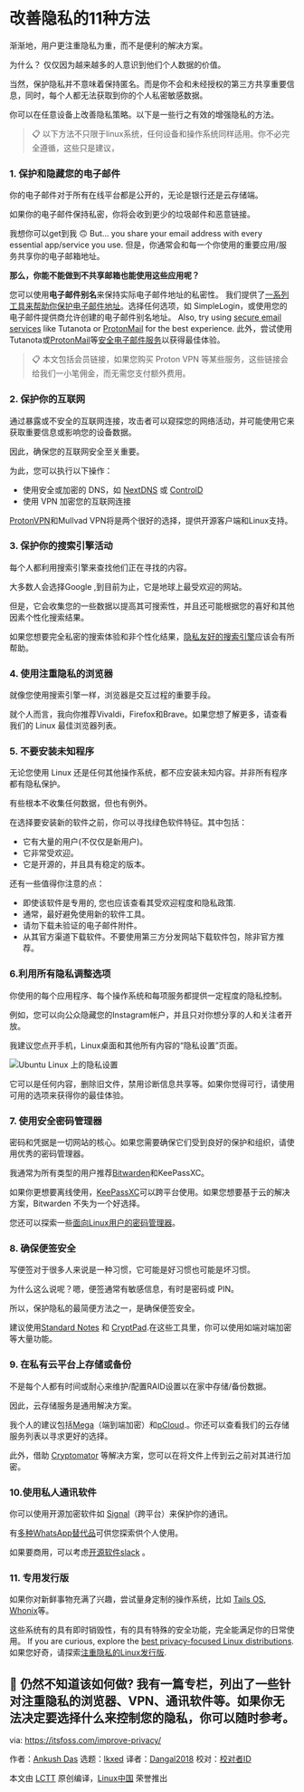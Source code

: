[#]: subject: "11 Ways to Improve Your Privacy"
[#]: via: "https://itsfoss.com/improve-privacy/"
[#]: author: "Ankush Das https://itsfoss.com/author/ankush/"
[#]: collector: "lkxed"
[#]: translator: "Dangal2018"
[#]: reviewer: " "
[#]: publisher: " "
[#]: url: " "

改善隐私的11种方法
======

渐渐地，用户更注重隐私为重，而不是便利的解决方案。

为什么？ 仅仅因为越来越多的人意识到他们个人数据的价值。

当然，保护隐私并不意味着保持匿名。而是你不会和未经授权的第三方共享重要信息，同时，每个人都无法获取到你的个人私密敏感数据。

你可以在任意设备上改善隐私策略。以下是一些行之有效的增强隐私的方法。
> 📋 以下方法不只限于linux系统，任何设备和操作系统同样适用。你不必完全遵循，这些只是建议，

### 1. 保护和隐藏您的电子邮件
你的电子邮件对于所有在线平台都是公开的，无论是银行还是云存储端。

如果你的电子邮件保持私密，你将会收到更少的垃圾邮件和恶意链接。

我想你可以get到我 🙃
But… you share your email address with every essential app/service you use.
但是，你通常会和每一个你使用的重要应用/服务共享你的电子邮箱地址。

**那么，你能不能做到不共享邮箱也能使用这些应用呢？**

您可以使用**电子邮件别名**来保持实际电子邮件地址的私密性。 我们提供了[一系列工具来帮助你保护电子邮件地址][1]。选择任何选项，如 SimpleLogin，或使用您的电子邮件提供商允许创建的电子邮件别名地址。
Also, try using [secure email services][2] like Tutanota or [ProtonMail][3] for the best experience.
此外，尝试使用Tutanota或[ProtonMail][3]等[安全电子邮件服务][2]以获得最佳体验。

> 📋 本文包括会员链接，如果您购买 Proton VPN 等某些服务，这些链接会给我们一小笔佣金，而无需您支付额外费用。

### 2. 保护你的互联网

通过暴露或不安全的互联网连接，攻击者可以窥探您的网络活动，并可能使用它来获取重要信息或影响您的设备数据。

因此，确保您的互联网安全至关重要。

为此，您可以执行以下操作：

- 使用安全或加密的 DNS，如 [NextDNS][4] 或 [ControlD][5]
- 使用 VPN 加密您的互联网连接

[ProtonVPN][6]和Mullvad VPN将是两个很好的选择，提供开源客户端和Linux支持。


### 3. 保护你的搜索引擎活动

每个人都利用搜索引擎来查找他们正在寻找的内容。

大多数人会选择Google ,到目前为止，它是地球上最受欢迎的网站。

但是，它会收集您的一些数据以提高其可搜索性，并且还可能根据您的喜好和其他因素个性化搜索结果。

如果您想要完全私密的搜索体验和非个性化结果，[隐私友好的搜索引擎][7]应该会有所帮助。

### 4. 使用注重隐私的浏览器

就像您使用搜索引擎一样，浏览器是交互过程的重要手段。

就个人而言，我向你推荐Vivaldi，Firefox和Brave。如果您想了解更多，请查看我们的 Linux 最佳浏览器列表。

### 5. 不要安装未知程序
无论您使用 Linux 还是任何其他操作系统，都不应安装未知内容。并非所有程序都有隐私保护。

有些根本不收集任何数据，但也有例外。

在选择要安装新的软件之前，你可以寻找绿色软件特征。其中包括：
- 它有大量的用户(不仅仅是新用户)。
- 它非常受欢迎。
- 它是开源的，并且具有稳定的版本。


还有一些值得你注意的点：
- 即使该软件是专用的, 您也应该查看其受欢迎程度和隐私政策.
- 通常，最好避免使用新的软件工具。
- 请勿下载未验证的电子邮件附件。
- 从其官方渠道下载软件。不要使用第三方分发网站下载软件包，除非官方推荐。

### 6.利用所有隐私调整选项

你使用的每个应用程序、每个操作系统和每项服务都提供一定程度的隐私控制。

例如，您可以向公众隐藏您的Instagram帐户，并且只对你想分享的人和关注者开放。

我建议您点开手机，Linux桌面和其他所有内容的“隐私设置”页面。

![Ubuntu Linux 上的隐私设置][9]

它可以是任何内容，删除旧文件，禁用诊断信息共享等。如果你觉得可行，请使用可用的选项来获得你的最佳体验。

### 7. 使用安全密码管理器

密码和凭据是一切网站的核心。如果您需要确保它们受到良好的保护和组织，请使用优秀的密码管理器。

我通常为所有类型的用户推荐[Bitwarden][10]和KeePassXC。

如果你更想要离线使用，[KeePassXC][11]可以跨平台使用。如果您想要基于云的解决方案，Bitwarden 不失为一个好选择。

您还可以探索一些[面向Linux用户的密码管理器][12]。

### 8. 确保便签安全

写便签对于很多人来说是一种习惯，它可能是好习惯也可能是坏习惯。

为什么这么说呢？嗯，便签通常有敏感信息，有时是密码或 PIN。

所以，保护隐私的最简便方法之一，是确保便签安全。

建议使用[Standard Notes][13] 和 [CryptPad][14].在这些工具里，你可以使用如端对端加密等大量功能。

### 9. 在私有云平台上存储或备份

不是每个人都有时间或耐心来维护/配置RAID设置以在家中存储/备份数据。

因此，云存储服务是通用解决方案。

我个人的建议包括[Mega][15]（端到端加密）和[pCloud][16].。你还可以查看我们的云存储服务列表以寻求更好的选择。

此外，借助 [Cryptomator][18] 等解决方案，您可以在将文件上传到云之前对其进行加密。

### 10.使用私人通讯软件

你可以使用开源加密软件如 [Signal][19]（跨平台）来保护你的通讯。

有[多种WhatsApp替代品][20]可供您探索供个人使用。

如果要商用，可以考虑[开源软件slack][21] 。
### 11. 专用发行版

如果你对新鲜事物充满了兴趣，尝试量身定制的操作系统，比如 [Tails OS][22], [Whonix][23]等。

这些系统有的具有即时销毁性，有的具有特殊的安全功能，完全能满足你的日常使用。
If you are curious, explore the [best privacy-focused Linux distributions][24].
如果您好奇，请探索[注重隐私的Linux发行版][24].

🤨 **仍然不知道该如何做?**
我有一篇专栏，列出了一些针对注重隐私的浏览器、VPN、通讯软件等。如果你无法决定要选择什么来控制您的隐私，你可以随时参考。
--------------------------------------------------------------------------------

via: https://itsfoss.com/improve-privacy/

作者：[Ankush Das][a]
选题：[lkxed][b]
译者：[Dangal2018](https://github.com/Dangal2018)
校对：[校对者ID](https://github.com/校对者ID)

本文由 [LCTT](https://github.com/LCTT/TranslateProject) 原创编译，[Linux中国](https://linux.cn/) 荣誉推出

[a]: https://itsfoss.com/author/ankush/
[b]: https://github.com/lkxed/
[1]: https://itsfoss.com/protect-email-address/
[2]: https://itsfoss.com/secure-private-email-services/
[3]: https://itsfoss.click/protonmail?ref=itsfoss.com
[4]: https://nextdns.io/?ref=itsfoss.com
[5]: https://controld.com/?ref=itsfoss.com
[6]: https://go.getproton.me/aff_c?offer_id=10&aff_id=1173&ref=news.itsfoss.com
[7]: https://itsfoss.com/privacy-search-engines/
[8]: https://itsfoss.com/best-browsers-ubuntu-linux/
[9]: https://itsfoss.com/content/images/2023/04/ubuntu-privacy.png
[10]: https://bitwarden.com/?ref=itsfoss.com
[11]: https://keepassxc.org/?ref=itsfoss.com
[12]: https://itsfoss.com/password-managers-linux/
[13]: https://standardnotes.com/?ref=itsfoss.com
[14]: https://cryptpad.fr/?ref=itsfoss.com
[15]: https://mega.nz/aff=cGWF0mqjBJ0?ref=itsfoss.com
[16]: https://partner.pcloud.com/r/1935?ref=itsfoss.com
[17]: https://itsfoss.com/cloud-services-linux/
[18]: https://cryptomator.org/?ref=itsfoss.com
[19]: https://www.signal.org/?ref=itsfoss.com
[20]: https://itsfoss.com/private-whatsapp-alternatives/
[21]: https://itsfoss.com/open-source-slack-alternative/
[22]: https://tails.boum.org/?ref=itsfoss.com
[23]: https://www.whonix.org/?ref=itsfoss.com
[24]: https://itsfoss.com/privacy-focused-linux-distributions/
